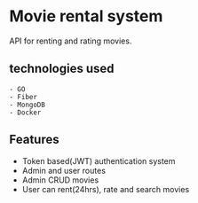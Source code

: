 # Movie rental system

API for renting and rating movies.

## technologies used

    - GO
    - Fiber
    - MongoDB
    - Docker

## Features

- Token based(JWT) authentication system
- Admin and user routes
- Admin CRUD movies
- User can rent(24hrs), rate and search movies
